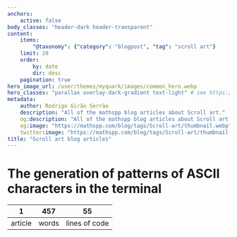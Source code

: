 ```yaml
---
anchors:
    active: false
body_classes: "header-dark header-transparent"
content:
    items:
        "@taxonomy": {"category": "blogpost", "tag": "scroll art"}
    limit: 20
    order:
        by: date
        dir: desc
    pagination: true
hero_image_url: /user/themes/myquark/images/common_hero.webp
hero_classes: "parallax overlay-dark-gradient text-light" # see https://demo.getgrav.org/blog-skeleton/blog/hero-classes
metadata:
    author: Rodrigo Girão Serrão
    description: "All of the mathspp blog articles about Scroll art."
    og:description: "All of the mathspp blog articles about Scroll art."
    og:image: "https://mathspp.com/blog/tags/Scroll-art/thumbnail.webp"
    twitter:image: "https://mathspp.com/blog/tags/Scroll-art/thumbnail.webp"
title: "Scroll art blog articles"
---
```



# The generation of patterns of ASCII characters in the terminal


<table class="stats-table">
    <thead>
        <tr>
            <th style="text-align: center;">1</th>
            <th style="text-align: center;">457</th>
            <th style="text-align: center;">55</th>
        </tr>
    </thead>
    <tbody>
        <tr>
            <td style="text-align: center;">article</td>
            <td style="text-align: center;">words</td>
            <td style="text-align: center;">lines of code</td>
        </tr>
    </tbody>
</table>